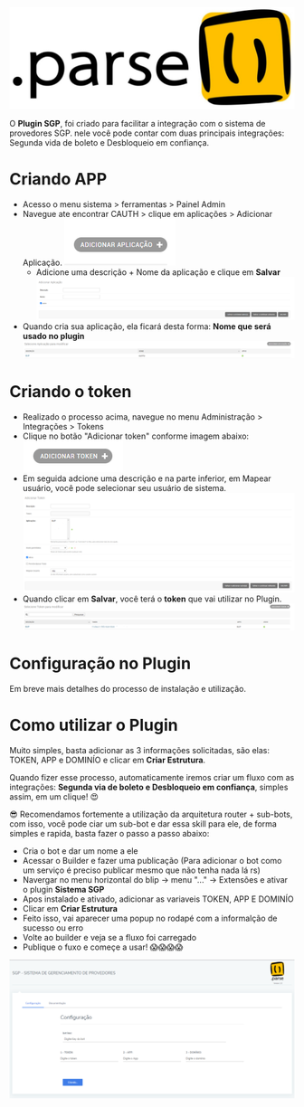 

![N|Solid](https://raw.githubusercontent.com/Wilkor/img-clonebots/main/logoParseHorizontal.jpeg)


O **Plugin SGP**, foi criado para facilitar a integração com o sistema de provedores SGP. nele você pode contar com duas principais integrações: Segunda vida de boleto e Desbloqueio em confiança.

# Criando APP

 - Acesso o menu sistema > ferramentas > Painel Admin 
 - Navegue ate encontrar CAUTH > clique em aplicações > Adicionar Aplicação.
  ![N|Solid](https://raw.githubusercontent.com/Wilkor/doc-plugin-sgp/main/Criando-Aplicacao.png)
   - Adicione uma descrição + Nome da aplicação e clique em **Salvar**
  ![N|Solid](https://raw.githubusercontent.com/Wilkor/doc-plugin-sgp/main/nome_descricao_aplicacao.png)
  - Quando cria sua aplicação, ela ficará desta forma: **Nome que será usado no plugin**
  ![N|Solid](https://raw.githubusercontent.com/Wilkor/doc-plugin-sgp/main/app-criado.png)
  

# Criando o token

 - Realizado o processo acima, navegue no menu Administração > Integrações > Tokens
 - Clique no botão "Adicionar token" conforme imagem abaixo:
![N|Solid](https://raw.githubusercontent.com/Wilkor/doc-plugin-sgp/main/integracao-criacao-token.png)
 - Em seguida adcione uma descrição e na parte inferior, em Mapear usuário, você pode selecionar seu usuário de sistema.
 ![N|Solid](https://raw.githubusercontent.com/Wilkor/doc-plugin-sgp/main/integracao-finalizano-token.png)
 - Quando clicar em **Salvar**, você terá o **token** que vai utilizar no Plugin.
 ![N|Solid](https://raw.githubusercontent.com/Wilkor/doc-plugin-sgp/main/integracao-token-criado.png)
 


# Configuração no Plugin
Em breve mais detalhes do processo de instalação e utilização.
 
# Como utilizar o Plugin
 Muito simples, basta adicionar as 3 informações solicitadas, são elas: TOKEN, APP e DOMINÍO e clicar em **Criar Estrutura**.
 
 Quando fizer esse processo, automaticamente iremos criar um fluxo com as integrações: **Segunda via de boleto e Desbloqueio em confiança**, simples assim, em um   clique! 😍
 
 😎 Recomendamos fortemente a utilização da arquitetura router + sub-bots, com isso, você pode ciar um sub-bot e dar essa skill para ele, de forma simples e rapida, basta fazer o passo a passo abaixo:
 
  - Cria o bot e dar um nome a ele
  - Acessar o Builder e  fazer uma publicação (Para adicionar o bot como um serviço é preciso publicar mesmo que não tenha nada lá rs)
  - Navergar no menu horizontal do blip -> menu "..."  -> Extensões e ativar o plugin **Sistema SGP**
  - Apos instalado e ativado, adicionar as variaveis TOKEN, APP E DOMINÍO
  - Clicar em **Criar Estrutura**
  - Feito isso, vai aparecer uma popup no rodapé com a informalção de sucesso ou erro
  - Volte ao builder e veja se a fluxo foi carregado
  - Publique o fuxo e começe a usar!  😱😱😱😱
  
![N|Solid](https://raw.githubusercontent.com/Wilkor/doc-plugin-sgp/main/capa-plugin.png)
 



